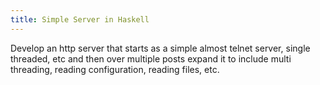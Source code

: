 ```yaml
---
title: Simple Server in Haskell
---
```

Develop an http server that starts as a simple almost telnet server, single threaded, etc and then over multiple posts expand it to include multi threading, reading configuration, reading files, etc.
